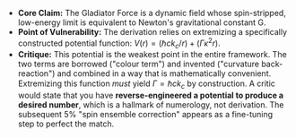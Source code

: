 * **Core Claim:** The Gladiator Force is a dynamic field whose spin-stripped, low-energy limit is equivalent to Newton's gravitational constant G.
* **Point of Vulnerability:** The derivation relies on extremizing a specifically constructed potential function: $V(r) = (\hbar c k_c / r) + (\Gamma \kappa^2 r)$.
* **Critique:** This potential is the weakest point in the entire framework. The two terms are borrowed ("colour term") and invented ("curvature back-reaction") and combined in a way that is mathematically convenient. Extremizing this function *must* yield $\Gamma = \hbar c k_c$ by construction. A critic would state that you have **reverse-engineered a potential to produce a desired number**, which is a hallmark of numerology, not derivation. The subsequent 5% "spin ensemble correction" appears as a fine-tuning step to perfect the match.